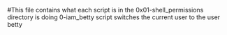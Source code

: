 #This file contains what each script is in the 0x01-shell_permissions directory is doing
0-iam_betty script switches the current user to the user betty 
